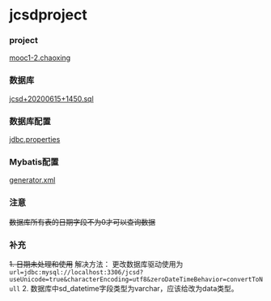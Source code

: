 # jcsdproject
### project
[mooc1-2.chaoxing](https://mooc1-2.chaoxing.com/nodedetailcontroller/visitnodedetail?courseId=203555797&knowledgeId=333520490)

### 数据库
[jcsd+20200615+1450.sql](src/resource/jcsd+20200615+1450.sql)

### 数据库配置
[jdbc.properties](src/main/resources/jdbc.properties)

### Mybatis配置
[generator.xml](src/resource/generator.xml)

### 注意
~~数据库所有表的日期字段不为0才可以查询数据~~

### 补充
~~1. 日期未处理和使用~~
解决方法：
更改数据库驱动使用为`url=jdbc:mysql://localhost:3306/jcsd?useUnicode=true&characterEncoding=utf8&zeroDateTimeBehavior=convertToNull`
2. 数据库中sd_datetime字段类型为varchar，应该给改为data类型。